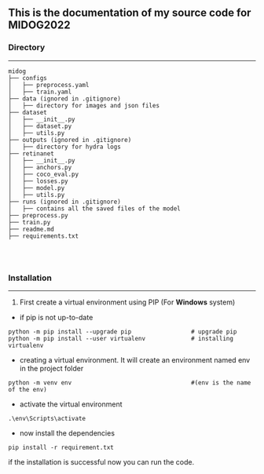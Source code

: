 ## This is the documentation of my source code for MIDOG2022

### Directory 
***
``` 
midog
├── configs
│   ├── preprocess.yaml                     
│   ├── train.yaml                       
├── data (ignored in .gitignore)                    
│   ├── directory for images and json files
├── dataset
│   ├── __init__.py
│   ├── dataset.py                       
│   ├── utils.py
├── outputs (ignored in .gitignore)
│   ├── directory for hydra logs                       
├── retinanet
│   ├── __init__.py
│   ├── anchors.py
│   ├── coco_eval.py
│   ├── losses.py
│   ├── model.py
│   ├── utils.py                            
├── runs (ignored in .gitignore)
│   ├── contains all the saved files of the model                           
├── preprocess.py                           
├── train.py                           
├── readme.md                           
├── requirements.txt                    
                            
```
<br>

### Installation
***
1. First create a virtual environment using PIP (For **Windows** system)
- if pip is not up-to-date
```
python -m pip install --upgrade pip                 # upgrade pip
python -m pip install --user virtualenv             # installing virtualenv
```
- creating a virtual environment. It will create an environment named env in the project folder
```
python -m venv env                                  #(env is the name of the env)
```
- activate the virtual environment
```
.\env\Scripts\activate
```
- now install the dependencies
```
pip install -r requirement.txt
```

if the installation is successful now you can run the code.

<br>